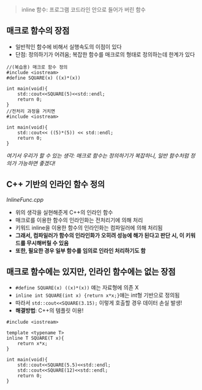 >inline 함수: 프로그램 코드라인 안으로 들어가 버린 함수

## 매크로 함수의 장점
- 일반적인 함수에 비해서 실행속도의 이점이 있다
- 단점: 정의하기가 어려움; 복잡한 함수를 매크로의 형태로 정의하는데 한계가 있다
```
//(복습용) 매크로 함수 정의
#include <iostream>
#define SQUARE(x) ((x)*(x))

int main(void){
    std::cout<<SQUARE(5)<<std::endl;
    return 0;
}
//전처리 과정을 거치면
#include <iostream>

int main(void){
    std::cout<< ((5)*(5)) << std::endl;
    return 0;
}
```
*여기서 우리가 할 수 있는 생각: 매크로 함수는 정의하기가 복잡하니, 일반 함수처럼 정의가 가능하면 좋겠다!*

## C++ 기반의 인라인 함수 정의
*InlineFunc.cpp*
- 위의 생각을 실현해준게 C++의 인라인 함수
- 매크로를 이용한 함수의 인라인화는 전처리기에 의해 처리
- 키워드 inline을 이용한 함수의 인라인화는 컴파일러에 의해 처리됨
- **그래서, 컴파일러가 함수의 인라인화가 오히려 성능에 해가 된다고 판단 시, 이 키워드를 무시해버릴 수 있음**
- **또한, 필요한 경우 일부 함수를 임의로 인라인 처리하기도 함**

## 매크로 함수에는 있지만, 인라인 함수에는 없는 장점
- ```#define SQUARE(x) ((x)*(x))``` 얘는 자료형에 의존 X
- ```inline int SQUARE(int x) {return x*x;}```얘는 int형 기반으로 정의됨
- 따라서 ```std::cout<<SQUARE(3.15);``` 이렇게 호출할 경우 데이터 손실 발생!
- **해결방법**: C++의 템플릿 이용!
```
#include <iostream>

template <typename T>
inline T SQUARE(T x){
    return x*x;
}

int main(void){
    std::cout<<SQUARE(5.5)<<std::endl;
    std::cout<<SQUARE(12)<<std::endl;
    return 0;
}
```